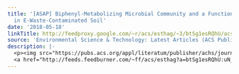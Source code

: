 ```yaml
---
title: '[ASAP] Biphenyl-Metabolizing Microbial Community and a Functional Operon Revealed
  in E-Waste-Contaminated Soil'
date: '2018-05-18'
linkTitle: http://feedproxy.google.com/~r/acs/esthag/~3/btSg1esRQhU/acs.est.7b06647
source: 'Environmental Science & Technology: Latest Articles (ACS Publications)'
description: |-
  <p><img src="https://pubs.acs.org/appl/literatum/publisher/achs/journals/content/esthag/0/esthag.ahead-of-print/acs.est.7b06647/20180514/images/medium/es-2017-066476_0007.gif" alt="TOC Graphic"/></p><div><cite>Environmental Science & Technology</cite></div><div>DOI: 10.1021/acs.est.7b06647</div><div class="feedflare">
  <a href="http://feeds.feedburner.com/~ff/acs/esthag?a=btSg1esRQhU:uN_yGHFiSmE:yIl2AUoC8zA"><img src="http://feeds.feedburner.com/~ff/acs/esthag?d=yIl2AUoC8zA" border="0"></img></a>
---
```

